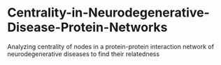 # Centrality-in-Neurodegenerative-Disease-Protein-Networks
Analyzing centrality of nodes in a protein-protein interaction network of neurodegenerative diseases to find their relatedness
